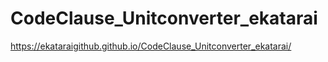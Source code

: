 # CodeClause_Unitconverter_ekatarai
https://ekataraigithub.github.io/CodeClause_Unitconverter_ekatarai/
